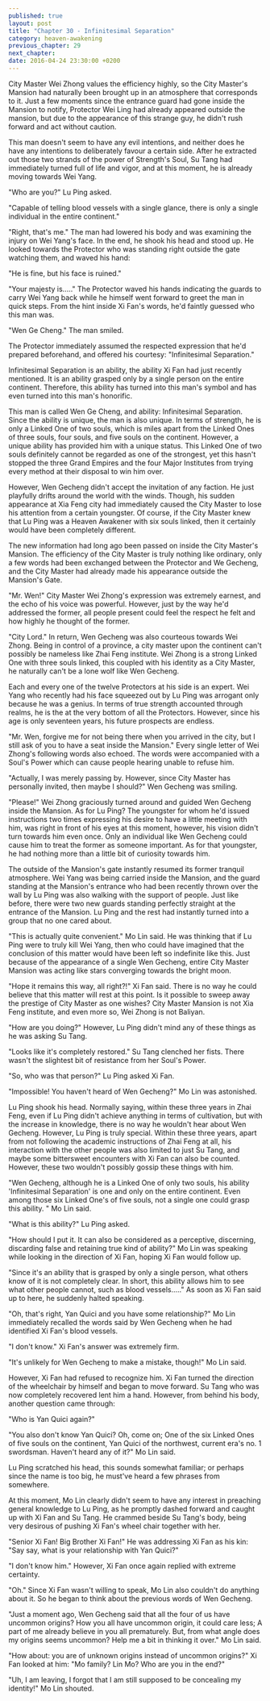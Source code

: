 ```yaml
---
published: true
layout: post
title: "Chapter 30 - Infinitesimal Separation"
category: heaven-awakening
previous_chapter: 29
next_chapter:
date: 2016-04-24 23:30:00 +0200
---
```

City Master Wei Zhong values the efficiency highly, so the City Master's Mansion had naturally been brought up in an atmosphere that corresponds to it. Just a few moments since the entrance guard had gone inside the Mansion to notify, Protector Wei Ling had already appeared outside the mansion, but due to the appearance of this strange guy, he didn't rush forward and act without caution.

This man doesn't seem to have any evil intentions, and neither does he have any intentions to deliberately favour a certain side. After he extracted out those two strands of the power of Strength's Soul, Su Tang had immediately turned full of life and vigor, and at this moment, he is already moving towards Wei Yang.
<!--more-->

"Who are you?" Lu Ping asked.

"Capable of telling blood vessels with a single glance, there is only a single individual in the entire continent."

"Right, that's me." The man had lowered his body and was examining the injury on Wei Yang's face. In the end, he shook his head and stood up. He looked towards the Protector who was standing right outside the gate watching them, and waved his hand:

"He is fine, but his face is ruined."

"Your majesty is....." The Protector waved his hands indicating the guards to carry Wei Yang back while he himself went forward to greet the man in quick steps. From the hint inside Xi Fan's words, he'd faintly guessed who this man was.

"Wen Ge Cheng." The man smiled.

The Protector immediately assumed the respected expression that he'd prepared beforehand, and offered his courtesy: "Infinitesimal Separation."

Infinitesimal Separation is an ability, the ability Xi Fan had just recently mentioned. It is an ability grasped only by a single person on the entire continent. Therefore, this ability has turned into this man's symbol and has even turned into this man's honorific.

This man is called Wen Ge Cheng, and ability: Infinitesimal Separation. Since the ability is unique, the man is also unique. In terms of strength, he is only a Linked One of two souls, which is miles apart from the Linked Ones of three souls, four souls, and five souls on the continent. However, a unique ability has provided him with a unique status. This Linked One of two souls definitely cannot be regarded as one of the strongest, yet this hasn't stopped the three Grand Empires and the four Major Institutes from trying every method at their disposal to win him over.

However, Wen Gecheng didn't accept the invitation of any faction. He just playfully drifts around the world with the winds. Though, his sudden appearance at Xia Feng city had immediately caused the City Master to lose his attention from a certain youngster. Of course, if the City Master knew that Lu Ping was a Heaven Awakener with six souls linked, then it certainly would have been completely different.

The new information had long ago been passed on inside the City Master's Mansion. The efficiency of the City Master is truly nothing like ordinary, only a few words had been exchanged between the Protector and We Gecheng, and the City Master had already made his appearance outside the Mansion's Gate.

"Mr. Wen!" City Master Wei Zhong's expression was extremely earnest, and the echo of his voice was powerful. However, just by the way he'd addressed the former, all people present could feel the respect he felt and how highly he thought of the former.

"City Lord." In return, Wen Gecheng was also courteous towards Wei Zhong. Being in control of a province, a city master upon the continent can't possibly be nameless like Zhai Feng institute. Wei Zhong is a strong Linked One with three souls linked, this coupled with his identity as a City Master, he naturally can't be a lone wolf like Wen Gecheng. 

Each and every one of the twelve Protectors at his side is an expert. Wei Yang who recently had his face squeezed out by Lu Ping was arrogant only because he was a genius. In terms of true strength accounted through realms, he is the at the very bottom of all the Protectors. However, since his age is only seventeen years, his future prospects are endless.

"Mr. Wen, forgive me for not being there when you arrived in the city, but I still ask of you to have a seat inside the Mansion." Every single letter of Wei Zhong's following words also echoed. The words were accompanied with a Soul's Power which can cause people hearing unable to refuse him.

"Actually, I was merely passing by. However, since City Master has personally invited, then maybe I should?" Wen Gecheng was smiling.

"Please!" Wei Zhong graciously turned around and guided Wen Gecheng inside the Mansion. As for Lu Ping? The youngster for whom he'd issued instructions two times expressing his desire to have a little meeting with him, was right in front of his eyes at this moment, however, his vision didn't turn towards him even once. Only an individual like Wen Gecheng could cause him to treat the former as someone important. As for that youngster, he had nothing more than a little bit of curiosity towards him.

The outside of the Mansion's gate instantly resumed its former tranquil atmosphere. Wei Yang was being carried inside the Mansion, and the guard standing at the Mansion's entrance who had been recently thrown over the wall by Lu Ping was also walking with the support of people. Just like before, there were two new guards standing perfectly straight at the entrance of the Mansion. Lu Ping and the rest had instantly turned into a group that no one cared about.

"This is actually quite convenient." Mo Lin said. He was thinking that if Lu Ping were to truly kill Wei Yang, then who could have imagined that the conclusion of this matter would have been left so indefinite like this. Just because of the appearance of a single Wen Gecheng, entire City Master Mansion was acting like stars converging towards the bright moon.

"Hope it remains this way, all right?!" Xi Fan said. There is no way he could believe that this matter will rest at this point. Is it possible to sweep away the prestige of City Master as one wishes? City Master Mansion is not Xia Feng institute, and even more so, Wei Zhong is not Baliyan.

"How are you doing?"  However, Lu Ping didn't mind any of these things as he was asking Su Tang.

"Looks like it's completely restored." Su Tang clenched her fists. There wasn't the slightest bit of resistance from her Soul's Power.

"So, who was that person?" Lu Ping asked Xi Fan.

"Impossible! You haven't heard of Wen Gecheng?" Mo Lin was astonished.

Lu Ping shook his head. Normally saying, within these three years in Zhai Feng, even if Lu Ping didn't achieve anything in terms of cultivation, but with the increase in knowledge, there is no way he wouldn't hear about Wen Gecheng. However, Lu Ping is truly special. Within these three years, apart from not following the academic instructions of Zhai Feng at all, his interaction with the other people was also limited to just Su Tang, and maybe some bittersweet encounters with Xi Fan can also be counted. However, these two wouldn't possibly gossip these things with him.

"Wen Gecheng, although he is a Linked One of only two souls, his ability 'Infinitesimal Separation' is one and only on the entire continent. Even among those six Linked One's of five souls, not a single one could grasp this ability. " Mo Lin said.

"What is this ability?" Lu Ping asked.

"How should I put it. It can also be considered as a perceptive, discerning, discarding false and retaining true kind of ability?" Mo Lin was speaking while looking in the direction of Xi Fan, hoping Xi Fan would follow up.

"Since it's an ability that is grasped by only a single person, what others know of it is not completely clear. In short, this ability allows him to see what other people cannot, such as blood vessels....." As soon as Xi Fan said up to here, he suddenly halted speaking.

"Oh, that's right, Yan Quici and you have some relationship?" Mo Lin immediately recalled the words said by Wen Gecheng when he had identified Xi Fan's blood vessels.

"I don't know." Xi Fan's answer was extremely firm.

"It's unlikely for Wen Gecheng to make a mistake, though!" Mo Lin said.

However, Xi Fan had refused to recognize him. Xi Fan turned the direction of the wheelchair by himself and began to move forward. Su Tang who was now completely recovered lent him a hand. However, from behind his body, another question came through:

"Who is Yan Quici again?"

"You also don't know Yan Quici? Oh, come on; One of the six Linked Ones of five souls on the continent, Yan Quici of the northwest, current era's no. 1 swordsman. Haven't heard any of it?" Mo Lin said.

Lu Ping scratched his head, this sounds somewhat familiar; or perhaps since the name is too big, he must've heard a few phrases from somewhere.

At this moment, Mo Lin clearly didn't seem to have any interest in preaching general knowledge to Lu Ping, as he promptly dashed forward and caught up with Xi Fan and Su Tang. He crammed beside Su Tang's body, being very desirous of pushing Xi Fan's wheel chair together with her.

"Senior Xi Fan! Big Brother Xi Fan!" He was addressing Xi Fan as his kin: "Say say, what is your relationship with Yan Quici?"

"I don't know him." However, Xi Fan once again replied with extreme certainty.

"Oh." Since Xi Fan wasn't willing to speak, Mo Lin also couldn't do anything about it. So he began to think about the previous words of Wen Gecheng.

"Just a moment ago, Wen Gecheng said that all the four of us have uncommon origins? How you all have uncommon origin, it could care less; A part of me already believe in you all prematurely. But, from what angle does my origins seems uncommon? Help me a bit in thinking it over." Mo Lin said.

"How about: you are of unknown origins instead of uncommon origins?" Xi Fan looked at him: "Mo family? Lin Mo?  Who are you in the end?"

"Uh, I am leaving, I forgot that I am still supposed to be concealing my identity!" Mo  Lin shouted.

